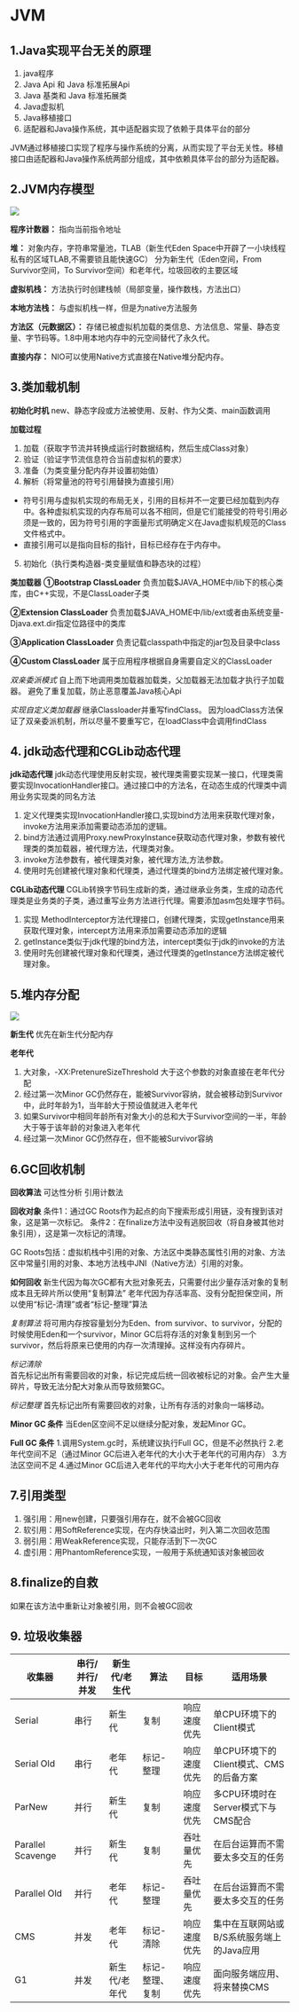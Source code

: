 # JVM

## 1.Java实现平台无关的原理
1. java程序
2. Java Api 和 Java 标准拓展Api
3. Java 基类和 Java 标准拓展类
4. Java虚拟机
5. Java移植接口
6. 适配器和Java操作系统，其中适配器实现了依赖于具体平台的部分

JVM通过移植接口实现了程序与操作系统的分离，从而实现了平台无关性。移植接口由适配器和Java操作系统两部分组成，其中依赖具体平台的部分为适配器。

## 2.JVM内存模型
![](./pic/JVM/JVM内存模型.jpg)

**程序计数器：**
指向当前指令地址

**堆：**
对象内存，字符串常量池，TLAB（新生代Eden Space中开辟了一小块线程私有的区域TLAB,不需要锁且能快速GC）
分为新生代（Eden空间，From Survivor空间，To Survivor空间）和老年代，垃圾回收的主要区域

**虚拟机栈：**
方法执行时创建栈帧（局部变量，操作数栈，方法出口）

**本地方法栈：**
与虚拟机栈一样，但是为native方法服务

**方法区（元数据区）：**
存储已被虚拟机加载的类信息、方法信息、常量、静态变量、字节码等。1.8中用本地内存中的元空间替代了永久代。

**直接内存：**
NIO可以使用Native方式直接在Native堆分配内存。

## 3.类加载机制
**初始化时机**
new、静态字段或方法被使用、反射、作为父类、main函数调用

**加载过程**
1. 加载（获取字节流并转换成运行时数据结构，然后生成Class对象）
2. 验证（验证字节流信息符合当前虚拟机的要求）
3. 准备（为类变量分配内存并设置初始值）
4. 解析（将常量池的符号引用替换为直接引用）
  * 符号引用与虚拟机实现的布局无关，引用的目标并不一定要已经加载到内存中。各种虚拟机实现的内存布局可以各不相同，但是它们能接受的符号引用必须是一致的，因为符号引用的字面量形式明确定义在Java虚拟机规范的Class文件格式中。  
* 直接引用可以是指向目标的指针，目标已经存在于内存中。
5. 初始化（执行类构造器-类变量赋值和静态块的过程）

**类加载器**
**①Bootstrap ClassLoader**
负责加载$JAVA_HOME中/lib下的核心类库，由C++实现，不是ClassLoader子类

**②Extension ClassLoader**
负责加载$JAVA_HOME中/lib/ext或者由系统变量-Djava.ext.dir指定位路径中的类库

**③Application ClassLoader**
负责记载classpath中指定的jar包及目录中class

**④Custom ClassLoader**
属于应用程序根据自身需要自定义的ClassLoader

*双亲委派模式*
自上而下地调用类加载器加载类，父加载器无法加载才执行子加载器。
避免了重复加载，防止恶意覆盖Java核心Api

*实现自定义类加载器*
继承Classloader并重写findClass。
因为loadClass方法保证了双亲委派机制，所以尽量不要重写它，在loadClass中会调用findClass

## 4. jdk动态代理和CGLib动态代理
**jdk动态代理**
jdk动态代理使用反射实现，被代理类需要实现某一接口，代理类需要实现InvocationHandler接口。通过接口中的方法名，在动态生成的代理类中调用业务实现类的同名方法
1. 定义代理类实现InvocationHandler接口,实现bind方法用来获取代理对象，invoke方法用来添加需要动态添加的逻辑。
2. bind方法通过调用Proxy.newProxyInstance获取动态代理对象，参数有被代理类的类加载器，被代理方法，代理类对象。
3. invoke方法参数有，被代理类对象，被代理方法,方法参数。
4. 使用时先创建被代理对象和代理类，通过代理类的bind方法绑定被代理对象。

**CGLib动态代理**
CGLib转换字节码生成新的类，通过继承业务类，生成的动态代理类是业务类的子类，通过重写业务方法进行代理。需要添加asm包处理字节码。
1. 实现 MethodInterceptor方法代理接口，创建代理类，实现getInstance用来获取代理对象，intercept方法用来添加需要动态添加的逻辑
2. getInstance类似于jdk代理的bind方法，intercept类似于jdk的invoke的方法
3. 使用时先创建被代理对象和代理类，通过代理类的getInstance方法绑定被代理对象。


## 5.堆内存分配
![](./pic/JVM/JVM堆内存分配.png)

**新生代**
优先在新生代分配内存

**老年代**
1. 大对象，-XX:PretenureSizeThreshold 大于这个参数的对象直接在老年代分配
2. 经过第一次Minor GC仍然存在，能被Survivor容纳，就会被移动到Survivor中，此时年龄为1，当年龄大于预设值就进入老年代
3. 如果Survivor中相同年龄所有对象大小的总和大于Survivor空间的一半，年龄大于等于该年龄的对象进入老年代
4. 经过第一次Minor GC仍然存在，但不能被Survivor容纳

## 6.GC回收机制
**回收算法**
可达性分析
引用计数法

**回收对象**
条件1：通过GC Roots作为起点的向下搜索形成引用链，没有搜到该对象，这是第一次标记。
条件2：在finalize方法中没有逃脱回收（将自身被其他对象引用），这是第一次标记的清理。

GC Roots包括：虚拟机栈中引用的对象、方法区中类静态属性引用的对象、方法区中常量引用的对象、本地方法栈中JNI（Native方法）引用的对象。

**如何回收**
新生代因为每次GC都有大批对象死去，只需要付出少量存活对象的复制成本且无碎片所以使用“复制算法”
老年代因为存活率高、没有分配担保空间，所以使用“标记-清理”或者“标记-整理”算法

*复制算法*
将可用内存按容量划分为Eden、from survivor、to survivor，分配的时候使用Eden和一个survivor，Minor GC后将存活的对象复制到另一个survivor，然后将原来已使用的内存一次清理掉。这样没有内存碎片。

*标记清除*  
首先标记出所有需要回收的对象，标记完成后统一回收被标记的对象。会产生大量碎片，导致无法分配大对象从而导致频繁GC。

*标记整理*
首先标记出所有需要回收的对象，让所有存活的对象向一端移动。

**Minor GC 条件**
当Eden区空间不足以继续分配对象，发起Minor GC。

**Full GC 条件**
1.调用System.gc时，系统建议执行Full GC，但是不必然执行
2.老年代空间不足（通过Minor GC后进入老年代的大小大于老年代的可用内存）
3.方法区空间不足
4.通过Minor GC后进入老年代的平均大小大于老年代的可用内存

## 7.引用类型
1. 强引用：用new创建，只要强引用存在，就不会被GC回收  
2. 软引用：用SoftReference实现，在内存快溢出时，列入第二次回收范围
3. 弱引用：用WeakReference实现，只能存活到下一次GC
4. 虚引用：用PhantomReference实现，一般用于系统通知该对象被回收

## 8.finalize的自救
如果在该方法中重新让对象被引用，则不会被GC回收

## 9. 垃圾收集器
收集器|串行/并行/并发|新生代/老生代|算法|目标|适用场景
-|-|-|-|-|-
Serial|串行|新生代|复制|响应速度优先|单CPU环境下的Client模式
Serial Old|串行|老年代|标记-整理|响应速度优先|单CPU环境下的Client模式、CMS的后备方案
ParNew|并行|新生代|复制|响应速度优先|多CPU环境时在Server模式下与CMS配合
Parallel Scavenge|并行|新生代|复制|吞吐量优先|在后台运算而不需要太多交互的任务
Parallel Old|并行|老年代|标记-整理|吞吐量优先|在后台运算而不需要太多交互的任务
CMS|并发|老年代|标记-清除|响应速度优先|集中在互联网站或B/S系统服务端上的Java应用
G1|并发|新生代/老年代|标记-整理、复制|响应速度优先|面向服务端应用、将来替换CMS
